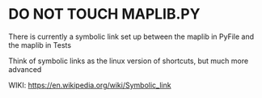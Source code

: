 # DO NOT TOUCH MAPLIB.PY

There is currently a symbolic link set up between the maplib in PyFile and the maplib in Tests

Think of symbolic links as the linux version of shortcuts, but much more advanced

WIKI: https://en.wikipedia.org/wiki/Symbolic_link
